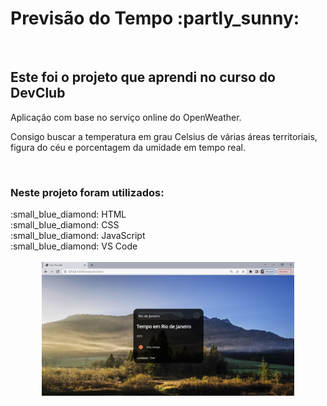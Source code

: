 <h1> Previsão do Tempo :partly_sunny: </h1>
<br>

<h2> Este foi o projeto que aprendi no curso do DevClub </h2>

<p> Aplicação com base no serviço online do OpenWeather.  </p>
<p> Consigo buscar a temperatura em grau Celsius de várias áreas territoriais, figura do céu e porcentagem da umidade em tempo real. </p>
<br>

<h3> Neste projeto foram utilizados: </h3>
  :small_blue_diamond: HTML 
<br>
  :small_blue_diamond: CSS
<br>
  :small_blue_diamond: JavaScript
<br>
  :small_blue_diamond: VS Code 
<br>
<br>

<div align="center">
 <img width="80%" src="https://github.com/dornascarol/Previsao-do-tempo/blob/master/Previs%C3%A3o%20do%20tempo.png?raw=true"/>
</div>
